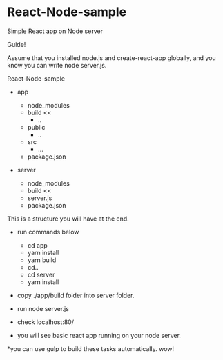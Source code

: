 # React-Node-sample
Simple React app on Node server

Guide!

Assume that you installed node.js and create-react-app globally, and you know you can write node server.js.

React-Node-sample

- app
  - node_modules
  - build <<
    - ..
  - public
    - ..
  - src
    - ...
  - package.json

- server
  - node_modules
  - build <<
  - server.js
  - package.json
  
This is a  structure you will have at the end.

- run commands below
  - cd app
  - yarn install
  - yarn build
  - cd..
  - cd server
  - yarn install

- copy ./app/build folder into server folder.
- run node server.js

- check localhost:80/
- you will see basic react app running on your node server.

*you can use gulp to build these tasks automatically. wow!
